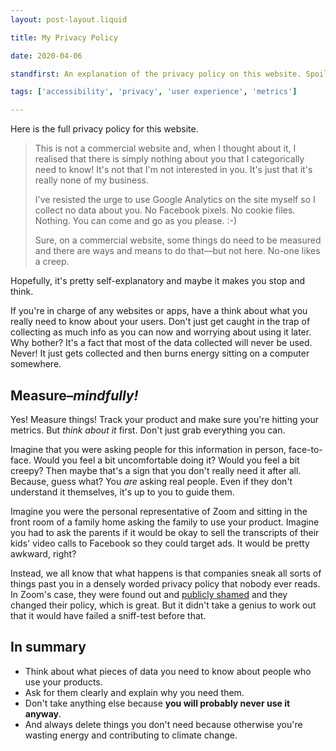 ```yaml
---
layout: post-layout.liquid

title: My Privacy Policy

date: 2020-04-06

standfirst: An explanation of the privacy policy on this website. Spoiler alert—it's very short.

tags: ['accessibility', 'privacy', 'user experience', 'metrics']

---
```


Here is the full privacy policy for this website.

> This is not a commercial website and, when I thought about it, I realised that there is simply nothing about you that I categorically need to know! It's not that I'm not interested in you. It's just that it's really none of my business.
> 
> I've resisted the urge to use Google Analytics on the site myself so I collect no data about you. No Facebook pixels. No cookie files. Nothing. You can come and go as you please. :-)
> 
> Sure, on a commercial website, some things do need to be measured and there are ways and means to do that—but not here. No-one likes a creep.

Hopefully, it's pretty self-explanatory and maybe it makes you stop and think.

If you're in charge of any websites or apps, have a think about what you really need to know about your users. Don't just get caught in the trap of collecting as much info as you can now and worrying about using it later. Why bother? It's a fact that most of the data collected will never be used. Never! It just gets collected and then burns energy sitting on a computer somewhere.

## Measure–_mindfully!_
Yes! Measure things! Track your product and make sure you're hitting your metrics. But _think about it_ first. Don't just grab everything you can.

Imagine that you were asking people for this information in person, face-to-face. Would you feel a bit uncomfortable doing it? Would you feel a bit creepy? Then maybe that's a sign that you don't really need it after all. Because, guess what? You _are_ asking real people. Even if they don't understand it themselves, it's up to you to guide them.

Imagine you were the personal representative of Zoom and sitting in the front room of a family home asking the family to use your product. Imagine you had to ask the parents if it would be okay to sell the transcripts of their kids' video calls to Facebook so they could target ads. It would be pretty awkward, right? 

Instead, we all know that what happens is that companies sneak all sorts of things past you in a densely worded privacy policy that nobody ever reads. In Zoom's case, they were found out and [publicly shamed](https://www.independent.co.uk/life-style/gadgets-and-tech/news/zoom-privacy-data-facebook-video-chat-app-lawsuit-a9438376.html) and they changed their policy, which is great. But it didn't take a genius to work out that it would have failed a sniff-test before that.

## In summary

- Think about what pieces of data you need to know about people who use your products.
- Ask for them clearly and explain why you need them.
- Don't take anything else because **you will probably never use it anyway**.
- And always delete things you don't need because otherwise you're wasting energy and contributing to climate change.
